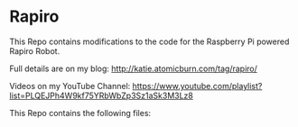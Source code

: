 # Rapiro

This Repo contains modifications to the code for the Raspberry Pi powered Rapiro Robot.

Full details are on my blog:
http://katie.atomicburn.com/tag/rapiro/

Videos on my YouTube Channel:
https://www.youtube.com/playlist?list=PLQEJPh4W9kf75YRbWbZp3Sz1aSk3M3Lz8

This Repo contains the following files:
